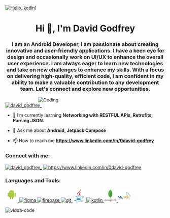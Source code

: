 [![Hello, kotlin](http://i.imgur.com/c7GmAJf.png)](https://github.com/mappum)]
<h1 align="center">Hi 👋, I'm David Godfrey</h1>
<h3 align="center">I am an Android Developer, I am passionate about creating innovative and user-friendly applications. I have a keen eye for design and occasionally work on UI/UX to enhance the overall user experience. I am always eager to learn new technologies and take on new challenges to enhance my skills. With a focus on delivering high-quality, efficient code, I am confident in my ability to make a valuable contribution to any development team. Let's connect and explore new opportunities.</h3>
<img align="right" alt="Coding" width="400" src="https://dribbble.com/shots/4884082-Procrastination/attachments/10651251?mode=media">

<p align="left"> <a href="https://twitter.com/david_godfrey_" target="blank"><img src="https://img.shields.io/twitter/follow/david_godfrey_?logo=twitter&style=for-the-badge" alt="david_godfrey_" /></a> </p>

- 🌱 I’m currently learning **Networking with RESTFUL APIs, Retrofits, Parsing JSON.**

- 💬 Ask me about **Android, Jetpack Compose**

- 📫 How to reach me **https://www.linkedin.com/in/0david-godfrey**

<h3 align="left">Connect with me:</h3>
<p align="left">
<a href="https://twitter.com/david_godfrey_" target="blank"><img align="center" src="https://raw.githubusercontent.com/rahuldkjain/github-profile-readme-generator/master/src/images/icons/Social/twitter.svg" alt="david_godfrey_" height="30" width="40" /></a>
<a href="https://linkedin.com/in/https://www.linkedin.com/in/0david-godfrey" target="blank"><img align="center" src="https://raw.githubusercontent.com/rahuldkjain/github-profile-readme-generator/master/src/images/icons/Social/linked-in-alt.svg" alt="https://www.linkedin.com/in/0david-godfrey" height="30" width="40" /></a>
</p>

<h3 align="left">Languages and Tools:</h3>
<p align="left"> <a href="https://developer.android.com" target="_blank" rel="noreferrer"> <img src="https://raw.githubusercontent.com/devicons/devicon/master/icons/android/android-original-wordmark.svg" alt="android" width="40" height="40"/> </a> <a href="https://www.figma.com/" target="_blank" rel="noreferrer"> <img src="https://www.vectorlogo.zone/logos/figma/figma-icon.svg" alt="figma" width="40" height="40"/> </a> <a href="https://firebase.google.com/" target="_blank" rel="noreferrer"> <img src="https://www.vectorlogo.zone/logos/firebase/firebase-icon.svg" alt="firebase" width="40" height="40"/> </a> <a href="https://git-scm.com/" target="_blank" rel="noreferrer"> <img src="https://www.vectorlogo.zone/logos/git-scm/git-scm-icon.svg" alt="git" width="40" height="40"/> </a> <a href="https://www.java.com" target="_blank" rel="noreferrer"> <img src="https://raw.githubusercontent.com/devicons/devicon/master/icons/java/java-original.svg" alt="java" width="40" height="40"/> </a> <a href="https://kotlinlang.org" target="_blank" rel="noreferrer"> <img src="https://www.vectorlogo.zone/logos/kotlinlang/kotlinlang-icon.svg" alt="kotlin" width="40" height="40"/> </a> <a href="https://www.mongodb.com/" target="_blank" rel="noreferrer"> <img src="https://raw.githubusercontent.com/devicons/devicon/master/icons/mongodb/mongodb-original-wordmark.svg" alt="mongodb" width="40" height="40"/> </a> <a href="https://www.mysql.com/" target="_blank" rel="noreferrer"> <img src="https://raw.githubusercontent.com/devicons/devicon/master/icons/mysql/mysql-original-wordmark.svg" alt="mysql" width="40" height="40"/> </a> </p>

<p><img align="center" src="https://github-readme-streak-stats.herokuapp.com/?user=vidda-code&" alt="vidda-code" /></p>
